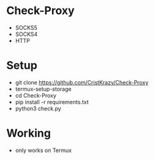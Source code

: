 # Check-Proxy 
- SOCKS5
- SOCKS4
- HTTP
# Setup 
- git clone https://github.com/CristKrazy/Check-Proxy
- termux-setup-storage
- cd Check-Proxy
- pip install -r requirements.txt
- python3 check.py
# Working 
- only works on Termux
